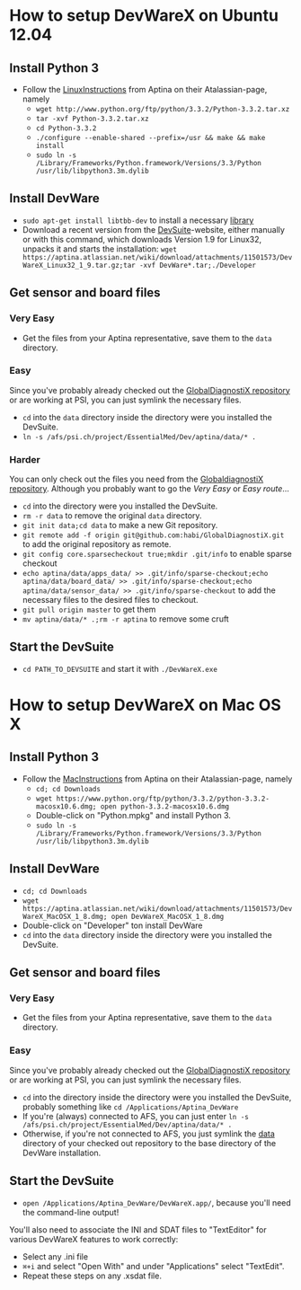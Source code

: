 # How to setup DevWareX on Ubuntu 12.04

## Install Python 3
- Follow the [LinuxInstructions] from Aptina on their Atalassian-page, namely
	- `wget http://www.python.org/ftp/python/3.3.2/Python-3.3.2.tar.xz`
	- `tar -xvf Python-3.3.2.tar.xz`
	- `cd Python-3.3.2`
	- `./configure --enable-shared --prefix=/usr && make && make install`
	- `sudo ln -s /Library/Frameworks/Python.framework/Versions/3.3/Python /usr/lib/libpython3.3m.dylib`

## Install DevWare
- `sudo apt-get install libtbb-dev` to install a necessary [library]
- Download a recent version from the [DevSuite]-website, either manually or with this command, which downloads Version 1.9 for Linux32, unpacks it and starts the installation:
  `wget https://aptina.atlassian.net/wiki/download/attachments/11501573/DevWareX_Linux32_1_9.tar.gz;tar -xvf DevWare*.tar;./Developer`

## Get sensor and board files
### Very Easy
- Get the files from your Aptina representative, save them to the `data` directory.

### Easy
Since you've probably already checked out the [GlobalDiagnostiX repository][GDXrepo] or are working at PSI, you can just symlink the necessary files.
- `cd` into the `data` directory inside the directory were you installed the DevSuite.
- `ln -s /afs/psi.ch/project/EssentialMed/Dev/aptina/data/* .`

### Harder
You can only check out the files you need from the [GlobaldiagnostiX repository][GDXrepo]. Although you probably want to go the *Very Easy* or *Easy route*...
- `cd` into the directory were you installed the DevSuite.
- `rm -r data` to remove the original `data` directory.
- `git init data;cd data` to make a new Git repository.
- `git remote add -f origin git@github.com:habi/GlobalDiagnostiX.git` to add the original repository as remote.
- `git config core.sparsecheckout true;mkdir .git/info` to enable sparse checkout
- `echo aptina/data/apps_data/ >> .git/info/sparse-checkout;echo aptina/data/board_data/ >> .git/info/sparse-checkout;echo aptina/data/sensor_data/ >> .git/info/sparse-checkout` to add the necessary files to the desired files to checkout.
- `git pull origin master` to get them
- `mv aptina/data/* .;rm -r aptina` to remove some cruft 

## Start the DevSuite
- `cd PATH_TO_DEVSUITE` and start it with `./DevWareX.exe`

[LinuxInstructions]: https://aptina.atlassian.net/wiki/display/DEVS/DevWareX+Installation+Instructions+-+Linux
[library]: http://packages.ubuntu.com/precise/libtbb-dev
[DevSuite]: https://aptina.atlassian.net/wiki/display/DEVS/Software+Downloads
[GDXrepo]: https://github.com/habi/GlobalDiagnostiX

# How to setup DevWareX on Mac OS X
## Install Python 3
- Follow the [MacInstructions] from Aptina on their Atalassian-page, namely
	- `cd; cd Downloads`
	- `wget https://www.python.org/ftp/python/3.3.2/python-3.3.2-macosx10.6.dmg; open python-3.3.2-macosx10.6.dmg`
	- Double-click on "Python.mpkg" and install Python 3.
	- `sudo ln -s /Library/Frameworks/Python.framework/Versions/3.3/Python /usr/lib/libpython3.3m.dylib`

## Install DevWare
- `cd; cd Downloads`
- `wget https://aptina.atlassian.net/wiki/download/attachments/11501573/DevWareX_MacOSX_1_8.dmg; open DevWareX_MacOSX_1_8.dmg`
- Double-click on "Developer" ton install DevWare
- `cd` into the `data` directory inside the directory were you installed the DevSuite.

## Get sensor and board files
### Very Easy
- Get the files from your Aptina representative, save them to the `data` directory.

### Easy
Since you've probably already checked out the [GlobalDiagnostiX repository][GDXrepo] or are working at PSI, you can just symlink the necessary files.

- `cd` into the directory inside the directory were you installed the DevSuite, probably something like `cd /Applications/Aptina_DevWare`
- If you're (always) connected to AFS, you can just enter `ln -s /afs/psi.ch/project/EssentialMed/Dev/aptina/data/* .`
- Otherwise, if you're not connected to AFS, you just symlink the [data] directory of your checked out repository to the base directory of the DevWare installation.

## Start the DevSuite
- `open /Applications/Aptina_DevWare/DevWareX.app/`, because you'll need the command-line output!

You'll also need to associate the INI and SDAT files to "TextEditor" for various DevWareX features to work correctly:

- Select any .ini file
- `⌘+i` and select "Open With" and under "Applications" select "TextEdit".
- Repeat these steps on any .xsdat file.

[MacInstructions]: https://aptina.atlassian.net/wiki/display/DEVS/DevWareX+Installation+Instructions+-+MacOS
[data]: https://github.com/habi/GlobalDiagnostiX/tree/master/aptina/data

